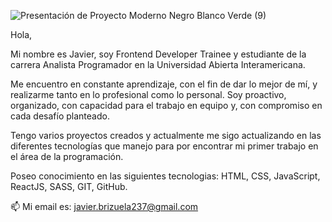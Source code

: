 ![Presentación de Proyecto Moderno Negro Blanco Verde (9)](https://user-images.githubusercontent.com/83432245/221933932-952025a7-5616-4c94-9918-232d6a9ba310.gif)

Hola,

Mi nombre es Javier, soy Frontend Developer Trainee y estudiante de la carrera Analista Programador en la Universidad Abierta Interamericana.

Me encuentro en constante aprendizaje, con el fin de dar lo mejor de mí, y realizarme tanto en lo profesional como lo personal. Soy proactivo, organizado, con capacidad para el trabajo en equipo y, con compromiso en cada desafío planteado.

Tengo varios proyectos creados  y actualmente me sigo actualizando en las diferentes tecnologías que manejo para por encontrar mi primer trabajo en el área de la programación. 

Poseo conocimiento en las siguientes tecnologias: HTML, CSS, JavaScript, ReactJS, SASS, GIT, GitHub.



📫 Mi email es: javier.brizuela237@gmail.com

<!---
javiCzech/javiCzech is a ✨ special ✨ repository because its `README.md` (this file) appears on your GitHub profile.
You can click the Preview link to take a look at your changes.
--->
